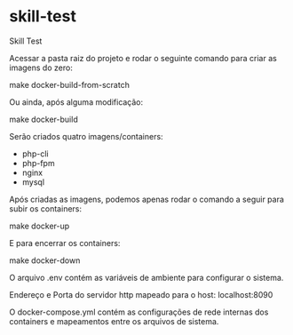 # skill-test
Skill Test


Acessar a pasta raiz do projeto e rodar o seguinte comando para criar as imagens do zero:

make docker-build-from-scratch

Ou ainda, após alguma modificação:

make docker-build

Serão criados quatro imagens/containers:

- php-cli
- php-fpm
- nginx
- mysql

Após criadas as imagens, podemos apenas rodar o comando a seguir para subir os containers:

make docker-up

E para encerrar os containers:

make docker-down

O arquivo .env contém as variáveis de ambiente para configurar o sistema.

Endereço e Porta do servidor http mapeado para o host: localhost:8090

O docker-compose.yml contém as configurações de rede internas dos containers e mapeamentos entre os arquivos de sistema.
